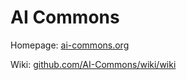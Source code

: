 # AI Commons
Homepage: [ai-commons.org](wwww.ai-commons.org)

Wiki: [github.com/AI-Commons/wiki/wiki](https://github.com/AI-Commons/wiki/wiki)


